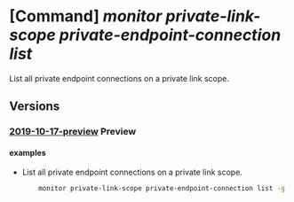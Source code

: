 # [Command] _monitor private-link-scope private-endpoint-connection list_

List all private endpoint connections on a private link scope.

## Versions

### [2019-10-17-preview](/Resources/mgmt-plane/L3N1YnNjcmlwdGlvbnMve30vcmVzb3VyY2Vncm91cHMve30vcHJvdmlkZXJzL21pY3Jvc29mdC5pbnNpZ2h0cy9wcml2YXRlbGlua3Njb3Blcy97fS9wcml2YXRlZW5kcG9pbnRjb25uZWN0aW9ucw==/2019-10-17-preview.xml) **Preview**

<!-- mgmt-plane /subscriptions/{}/resourcegroups/{}/providers/microsoft.insights/privatelinkscopes/{}/privateendpointconnections 2019-10-17-preview -->

#### examples

- List all private endpoint connections on a private link scope.
    ```bash
        monitor private-link-scope private-endpoint-connection list -g MyResourceGroup --scope-name MyScope
    ```

